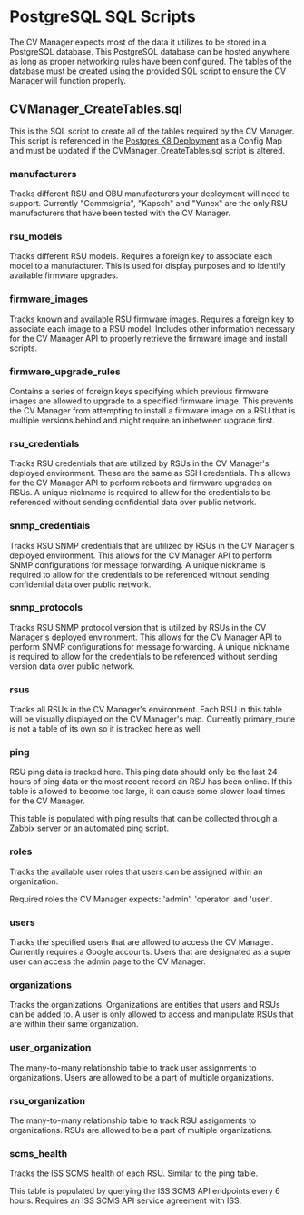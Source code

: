 # PostgreSQL SQL Scripts

The CV Manager expects most of the data it utilizes to be stored in a PostgreSQL database. This PostgreSQL database can be hosted anywhere as long as proper networking rules have been configured. The tables of the database must be created using the provided SQL script to ensure the CV Manager will function properly.

## CVManager_CreateTables.sql

This is the SQL script to create all of the tables required by the CV Manager. This script is referenced in the [Postgres K8 Deployment](/resources/kubernetes/cv-manager-postgres.yaml) as a Config Map and must be updated if the CVManager_CreateTables.sql script is altered.

### manufacturers

Tracks different RSU and OBU manufacturers your deployment will need to support. Currently "Commsignia", "Kapsch" and "Yunex" are the only RSU manufacturers that have been tested with the CV Manager.

### rsu_models

Tracks different RSU models. Requires a foreign key to associate each model to a manufacturer. This is used for display purposes and to identify available firmware upgrades.

### firmware_images

Tracks known and available RSU firmware images. Requires a foreign key to associate each image to a RSU model. Includes other information necessary for the CV Manager API to properly retrieve the firmware image and install scripts.

### firmware_upgrade_rules

Contains a series of foreign keys specifying which previous firmware images are allowed to upgrade to a specified firmware image. This prevents the CV Manager from attempting to install a firmware image on a RSU that is multiple versions behind and might require an inbetween upgrade first.

### rsu_credentials

Tracks RSU credentials that are utilized by RSUs in the CV Manager's deployed environment. These are the same as SSH credentials. This allows for the CV Manager API to perform reboots and firmware upgrades on RSUs. A unique nickname is required to allow for the credentials to be referenced without sending confidential data over public network.

### snmp_credentials

Tracks RSU SNMP credentials that are utilized by RSUs in the CV Manager's deployed environment. This allows for the CV Manager API to perform SNMP configurations for message forwarding. A unique nickname is required to allow for the credentials to be referenced without sending confidential data over public network.

### snmp_protocols

Tracks RSU SNMP protocol version that is utilized by RSUs in the CV Manager's deployed environment. This allows for the CV Manager API to perform SNMP configurations for message forwarding. A unique nickname is required to allow for the credentials to be referenced without sending version data over public network.

### rsus

Tracks all RSUs in the CV Manager's environment. Each RSU in this table will be visually displayed on the CV Manager's map. Currently primary_route is not a table of its own so it is tracked here as well.

### ping

RSU ping data is tracked here. This ping data should only be the last 24 hours of ping data or the most recent record an RSU has been online. If this table is allowed to become too large, it can cause some slower load times for the CV Manager.

This table is populated with ping results that can be collected through a Zabbix server or an automated ping script.

### roles

Tracks the available user roles that users can be assigned within an organization.

Required roles the CV Manager expects: 'admin', 'operator' and 'user'.

### users

Tracks the specified users that are allowed to access the CV Manager. Currently requires a Google accounts. Users that are designated as a super user can access the admin page to the CV Manager.

### organizations

Tracks the organizations. Organizations are entities that users and RSUs can be added to. A user is only allowed to access and manipulate RSUs that are within their same organization.

### user_organization

The many-to-many relationship table to track user assignments to organizations. Users are allowed to be a part of multiple organizations.

### rsu_organization

The many-to-many relationship table to track RSU assignments to organizations. RSUs are allowed to be a part of multiple organizations.

### scms_health

Tracks the ISS SCMS health of each RSU. Similar to the ping table.

This table is populated by querying the ISS SCMS API endpoints every 6 hours. Requires an ISS SCMS API service agreement with ISS.
